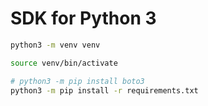 # SDK for Python 3

```sh
python3 -m venv venv
```

```sh
source venv/bin/activate
```

```sh
# python3 -m pip install boto3
python3 -m pip install -r requirements.txt
```
